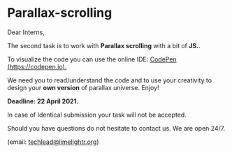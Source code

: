 # Parallax-scrolling

Dear Interns,

The second task is to work with **Parallax scrolling** with a bit of **JS.**.

To visualize the code you can use the online IDE: [CodePen (https://codepen.io).](https://codepen.io)

We need you to read/understand the code and to use your creativity to design your **own version** of parallax universe. Enjoy!

**Deadline: 22 April 2021.**

In case of Identical submission your task will not be accepted.

Should you have questions do not hesitate to contact us. We are open 24/7.

(email: techlead@limelightr.org)
